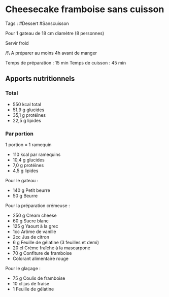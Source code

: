 # Cheesecake framboise sans cuisson

Tags : #Dessert #Sanscuisson

Pour 1 gateau de 18 cm diamètre (8 personnes)

Servir froid

/!\\ A préparer au moins 4h avant de manger

Temps de préparation : 15 min
Temps de cuisson : 45 min

## Apports nutritionnels

### Total

* 550 kcal total
* 51,9 g glucides
* 35,1 g protéines
* 22,5 g lipides

### Par portion

1 portion = 1 ramequin

* 110 kcal par ramequins
* 10,4 g glucides
* 7,0 g protéines
* 4,5 g lipides

Pour le gateau :

* 140 g Petit beurre
* 50 g Beurre

Pour la préparation crémeuse :

* 250 g Cream cheese
* 60 g Sucre blanc
* 125 g Yaourt à la grec
* 1cc Arôme de vanille
* 2cc Jus de citron
* 6 g Feuille de gélatine (3 feuilles et demi)
* 20 cl Crème fraîche à la mascarpone
* 70 g Confiture de framboise
* Colorant alimentaire rouge

Pour le glaçage :

* 75 g Coulis de framboise
* 10 cl jus de fraise
* 1 Feuille de gélatine